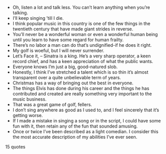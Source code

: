 - Oh, listen a lot and talk less. You can’t learn anything when you’re talking.
 - I’ll keep singing ’till I die.
 - I think popular music in this country is one of the few things in the twentieth century that have made giant strides in reverse.
 - You’ll never be a wonderful woman or even a wonderful human being until you learn to have some regard for human frailty.
 - There’s no labor a man can do that’s undignified-if he does it right.
 - My golf is woeful, but I will never surrender.
 - Let’s Face it, – Sinatra is a king. He’s a very sharp operator, a keen record chief, and has a keen appreciation of what the public wants.
 - Everyone knows I’m just a big, good-natured slob.
 - Honestly, I think I’ve stretched a talent which is so thin it’s almost transparent over a quite unbelievable term of years.
 - Christmas has a way of bringing out the best in everyone.
 - The things Elvis has done during his career and the things he has contributed and created are really something very important to the music business.
 - That was a great game of golf, fellers.
 - I don’t sing anywhere as good as I used to, and I feel sincerely that it’s getting worse.
 - If I made a mistake in singing a song or in the script, I could have some fun with it, then retain any of the fun that sounded amusing.
 - Once or twice I’ve been described as a light comedian. I consider this the most accurate description of my abilities I’ve ever seen.

15 quotes